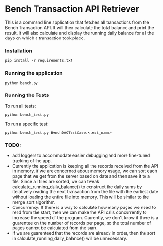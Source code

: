 # Bench Transaction API Retriever

This is a command line application that fetches all transactions from the Bench Transaction API. It will then calculate the total balance and print the result. It will also calculate and display the running daily balance for all the days on which a transaction took place.

### Installation

```
pip install -r requirements.txt
```

### Running the application

```
python bench.py
```

### Running the Tests
To run all tests:
```
python bench_test.py
```
To run a specific test:
```
python bench_test.py BenchDAOTestCase.<test_name>
```

### TODO: 
* add loggers to accommodate easier debugging and more fine-tuned tracking of the app. 
* Currently the application is keeping all the records received from the API in memory. If we are concerned about
memory usage, we can sort each page that we get from the server based on date and then save it to a file.
Since all files are sorted, we can tweak calculate_running_daily_balance() to construct the daily sums by iteratively reading the next
transaction from the file with the earliest date without loading the entire file into memory. This will be similar to the 
merge sort algorithm. 
* Concurrency: If there is a way to calculate how many pages we need to read from the start, then we can make the API calls
concurrently to increase the speed of the program. Currently, we don't know if there is a guarentee on the number of records 
per page, so the total number of pages cannot be calculated from the start. 
* If we are guarenteed that the records are already in order, then the sort in calculate_running_daily_balance() will be unnecessary.